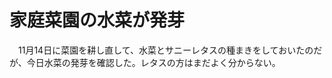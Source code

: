 # 家庭菜園の水菜が発芽

<div class="section">　11月14日に菜園を耕し直して、水菜とサニーレタスの種まきをしておいたのだが、今日水菜の発芽を確認した。レタスの方はまだよく分からない。</div>
